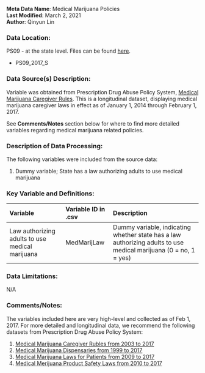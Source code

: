 **Meta Data Name**: Medical Marijuana Policies  
**Last Modified**: March 2, 2021  
**Author**: Qinyun Lin  

### Data Location: 
PS09 - at the state level. Files can be found [here](/data_final).
* PS09_2017_S  

### Data Source(s) Description:  
Variable was obtained from Prescription Drug Abuse Policy System, [Medical Marijuana Caregiver Rules](http://pdaps.org/datasets/rules-of-caregivers-medical-marijuana-1501610940). This is a longitudinal dataset, displaying medical marijuana caregiver laws in effect as of January 1, 2014 through February 1, 2017.

See **Comments/Notes** section below for where to find more detailed variables regarding medical marijuana related policies. 

### Description of Data Processing: 
The following variables were included from the source data:
1. Dummy variable; State has a law authorizing adults to use medical marijuana

### Key Variable and Definitions:
| Variable | Variable ID in .csv | Description |
|:---------|:--------------------|:------------|
| Law authorizing adults to use medical marijuana | MedMarijLaw | Dummy variable, indicating whether state has a law authorizing adults to use medical marijuana (0 = no, 1 = yes) |

### Data Limitations:
N/A

### Comments/Notes:
The variables included here are very high-level and collected as of Feb 1, 2017. For more detailed and longitudinal data, we recommend the following datasets from Prescription Drug Abuse Policy System: 
1. [Medical Marijuana Caregiver Rubles from 2003 to 2017](http://pdaps.org/datasets/rules-of-caregivers-medical-marijuana-1501610940)
2. [Medical Marijuana Dispensaries from 1999 to 2017](http://pdaps.org/datasets/dispensaries-medical-marijuana-1501611712)
3. [Medical Marijuana Laws for Patients from 2009 to 2017](http://pdaps.org/datasets/medical-marijuana-patient-related-laws-1501600783)
4. [Medical Merijuana Product Safety Laws from 2010 to 2017](http://pdaps.org/datasets/product-safety-medical-marijuana-1501612211) 
